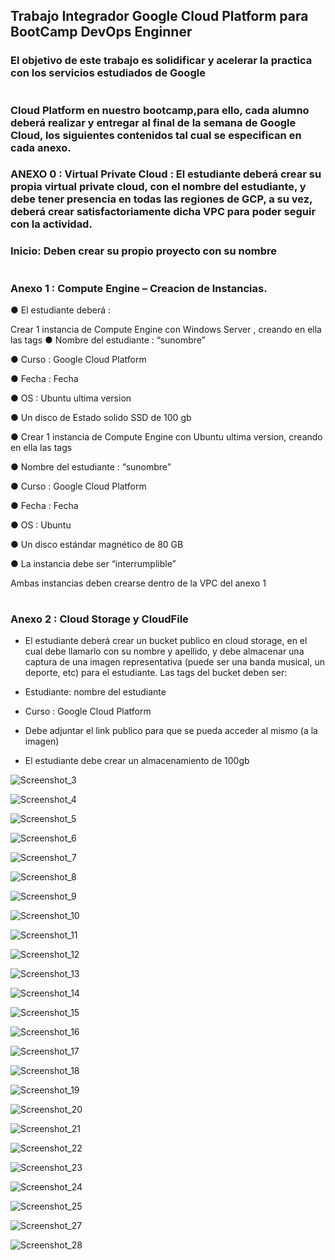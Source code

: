 

## Trabajo Integrador Google Cloud Platform para BootCamp DevOps Enginner 

### El objetivo de este trabajo es solidificar y acelerar la practica con los servicios estudiados de Google

#
#

### Cloud Platform en nuestro bootcamp,para ello, cada alumno deberá realizar y entregar al final de la semana de Google Cloud, los siguientes contenidos tal cual se especifican en cada anexo.


### ANEXO 0 : Virtual Private Cloud : El estudiante deberá crear su propia virtual private cloud, con el nombre del estudiante, y debe tener presencia en todas las regiones de GCP, a su vez, deberá crear satisfactoriamente dicha VPC para poder seguir con la actividad.

### Inicio: Deben crear su propio proyecto con su nombre

#
#

### Anexo 1 : Compute Engine – Creacion de Instancias.
● El estudiante deberá :

Crear 1 instancia de Compute Engine con Windows Server , creando en ella las tags
● Nombre del estudiante : “sunombre”

● Curso : Google Cloud Platform

● Fecha : Fecha

● OS : Ubuntu ultima version

● Un disco de Estado solido SSD de 100 gb


● Crear 1 instancia de Compute Engine con Ubuntu ultima version, creando en ella las tags

● Nombre del estudiante : “sunombre”

● Curso : Google Cloud Platform

● Fecha : Fecha

● OS : Ubuntu

● Un disco estándar magnético de 80 GB

● La instancia debe ser “interrumplible”

Ambas instancias deben crearse dentro de la VPC del anexo 1


#
#
### Anexo 2 : Cloud Storage y CloudFile


- El estudiante deberá crear un bucket publico en cloud storage, en el cual debe llamarlo con su nombre y apellido, y debe almacenar una captura de una imagen representativa (puede
ser una banda musical, un deporte, etc) para el estudiante. Las tags del bucket deben ser: 

- Estudiante: nombre del estudiante

- Curso : Google Cloud Platform

- Debe adjuntar el link publico para que se pueda acceder al mismo (a la imagen)

- El estudiante debe crear un almacenamiento de 100gb



![Screenshot_3](https://user-images.githubusercontent.com/96561825/173962176-e8b68414-1b60-4997-b792-ef9879661ece.png)




![Screenshot_4](https://user-images.githubusercontent.com/96561825/173962172-fecbb981-efc1-4cf1-bce3-cb9edd8990c6.png)


![Screenshot_5](https://user-images.githubusercontent.com/96561825/173962182-a0492716-7cea-4250-9048-33a8bbde9d29.png)



![Screenshot_6](https://user-images.githubusercontent.com/96561825/173962188-da8f2f5e-deca-4e6a-bf65-93810c3ac037.png)


![Screenshot_7](https://user-images.githubusercontent.com/96561825/173962191-1aa89d72-79dc-48d4-a86a-494f9740d760.png)



![Screenshot_8](https://user-images.githubusercontent.com/96561825/173962198-c5589c68-dbf1-486a-9eb1-1d64a3485110.png)


![Screenshot_9](https://user-images.githubusercontent.com/96561825/173962212-e5edf30b-a987-4cef-b360-4fb534287bda.png)

![Screenshot_10](https://user-images.githubusercontent.com/96561825/173962220-4681b481-eed4-4a40-8e3e-a76a7fc97cf2.png)


![Screenshot_11](https://user-images.githubusercontent.com/96561825/173962222-ebae776d-75a4-4e66-8c88-4aa0db4f3dee.png)

![Screenshot_12](https://user-images.githubusercontent.com/96561825/173962224-6825f490-4bdd-4bb0-a538-b5ab519f61bc.png)

![Screenshot_13](https://user-images.githubusercontent.com/96561825/173962230-10f062f6-99b5-454f-8ab8-817e7bf110d8.png)

![Screenshot_14](https://user-images.githubusercontent.com/96561825/173962235-d2a8b12b-915e-46f6-86ee-2eef6eafe82b.png)

![Screenshot_15](https://user-images.githubusercontent.com/96561825/173962238-eb87c33e-a0e3-4107-bcb9-f85c5c54f549.png)

![Screenshot_16](https://user-images.githubusercontent.com/96561825/173962242-a82c116a-4e71-41ce-b9f2-2e28d3934e10.png)



![Screenshot_17](https://user-images.githubusercontent.com/96561825/173962247-622c7db3-165b-45e3-a90b-7f5370109cd3.png)

![Screenshot_18](https://user-images.githubusercontent.com/96561825/173962250-f0618429-d7ea-4806-afe1-07ca2090fcda.png)


![Screenshot_19](https://user-images.githubusercontent.com/96561825/173962252-0d14f9a3-abba-4f19-88bc-57dbabdf0047.png)

![Screenshot_20](https://user-images.githubusercontent.com/96561825/173962254-f05529a7-5c61-4c34-b273-7aaaba9258d2.png)

![Screenshot_21](https://user-images.githubusercontent.com/96561825/173962261-b1b42bc8-28df-4987-8c64-b7a95f0143c9.png)


![Screenshot_22](https://user-images.githubusercontent.com/96561825/173962276-13df48fd-a087-4443-8912-5c476d5fa0b2.png)


![Screenshot_23](https://user-images.githubusercontent.com/96561825/173962279-a1888282-b48d-4670-838f-1e2673948a07.png)

![Screenshot_24](https://user-images.githubusercontent.com/96561825/173962293-c7cc6b69-4dd4-4b80-922e-fa17f32311ba.png)

![Screenshot_25](https://user-images.githubusercontent.com/96561825/173962303-7d7c0314-37bd-4be0-abe3-1d3603cfa657.png)



![Screenshot_27](https://user-images.githubusercontent.com/96561825/173962321-4e806295-e845-4c5b-ba7f-05365fadec8d.png)



![Screenshot_28](https://user-images.githubusercontent.com/96561825/173962329-e3c497e0-6bb5-46b4-94e9-c8c8597c2f95.png)






